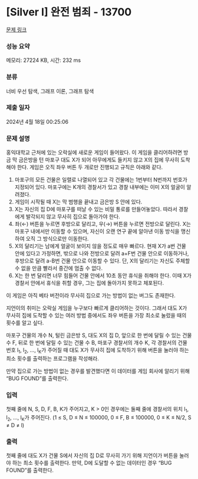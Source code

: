 # [Silver I] 완전 범죄 - 13700 

[문제 링크](https://www.acmicpc.net/problem/13700) 

### 성능 요약

메모리: 27224 KB, 시간: 232 ms

### 분류

너비 우선 탐색, 그래프 이론, 그래프 탐색

### 제출 일자

2024년 4월 18일 00:25:06

### 문제 설명

<p>홍익대학교 근처에 있는 오락실에 새로운 게임이 들어왔다. 이 게임을 클리어하려면 방금 막 금은방을 턴 마포구 대도 X가 되어 아무에게도 들키지 않고 X의 집에 무사히 도착해야 한다. 게임은 오직 좌우 버튼 두 개로만 진행되고 규칙은 아래와 같다.</p>

<ol>
	<li>마포구의 모든 건물은 일렬로 나열되어 있고 각 건물에는 1번부터 N번까지 번호가 지정되어 있다. 마포구에는 K개의 경찰서가 있고 경찰 내부에는 이미 X의 얼굴이 알려졌다.</li>
	<li>게임이 시작될 때 X는 막 범행을 끝내고 금은방 S 안에 있다.</li>
	<li>X는 자신의 집 D에 마포구를 떠날 수 있는 비밀 통로를 만들어놓았다. 따라서 경찰에게 발각되지 않고 무사히 집으로 돌아가야 한다.</li>
	<li>좌(←) 버튼을 누르면 후방으로 달리고, 우(→) 버튼을 누르면 전방으로 달린다. X는 마포구 내에서만 이동할 수 있으며, 자신이 오랜 연구 끝에 알아낸 이동 방식을 맹신하여 오직 그 방식으로만 이동한다.</li>
	<li>X의 달리기는 남에게 얼굴이 보이지 않을 정도로 매우 빠르다. 현재 X가 a번 건물 안에 있다고 가정하면, 밖으로 나와 전방으로 달려 a+F번 건물 안으로 이동하거나, 후방으로 달려 a-B번 건물 안으로 이동할 수 있다. 단, X의 달리기는 자신도 주체할 수 없을 만큼 빨라서 중간에 멈출 수 없다.</li>
	<li>X는 한 번 달리면 너무 힘들어 건물 안에서 10초 동안 휴식을 취해야 한다. 이때 X가 경찰서 안에서 휴식을 취할 경우, 그는 집에 돌아가지 못하고 체포된다.</li>
</ol>

<p>이 게임은 아직 베타 버전이라 무사히 집으로 가는 방법이 없는 버그도 존재한다.</p>

<p>지언이의 취미는 오락실 게임을 누구보다 빠르게 클리어하는 것이다. 그래서 대도 X가 무사히 집에 도착할 수 있는 여러 방법 중에서도 좌우 버튼을 가장 최소로 눌렀을 때의 횟수를 알고 싶다.</p>

<p>마포구 건물의 개수 N, 털린 금은방 S, 대도 X의 집 D, 앞으로 한 번에 달릴 수 있는 건물 수 F, 뒤로 한 번에 달릴 수 있는 건물 수 B, 마포구 경찰서의 개수 K, 각 경찰서의 건물 번호 l<sub>1</sub>, l<sub>2</sub>, …, l<sub>K</sub>가 주어질 때 대도 X가 무사히 집에 도착하기 위해 버튼을 눌러야 하는 최소 횟수를 출력하는 프로그램을 작성해라.</p>

<p>만약 집으로 가는 방법이 없는 경우를 발견했다면 이 데이터를 게임 회사에 알리기 위해 “BUG FOUND”를 출력한다.</p>

### 입력 

 <p>첫째 줄에 N, S, D, F, B, K가 주어지고, K > 0인 경우에는 둘째 줄에 경찰서의 위치 l<sub>1</sub>, l<sub>2</sub>, …, l<sub>K</sub>가 주어진다. (1 ≤ S, D ≤ N ≤ 100000, 0 ≤ F, B ≤ 100000, 0 ≤ K ≤ N/2, S ≠ D ≠ l) </p>

### 출력 

 <p>첫째 줄에 대도 X가 건물 S에서 자신의 집 D로 무사히 가기 위해 지언이가 버튼을 눌러야 하는 최소 횟수를 출력한다. 만약, D에 도달할 수 없는 데이터인 경우 “BUG FOUND”를 출력한다.</p>

